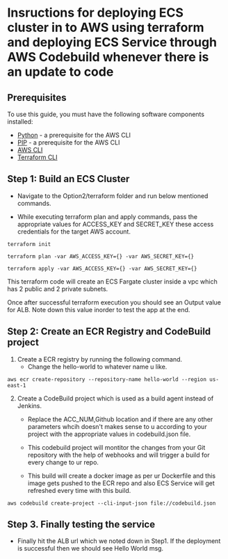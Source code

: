 # Insructions for deploying ECS cluster in to AWS using terraform and deploying ECS Service through AWS Codebuild whenever there is an update to code

## Prerequisites

To use this guide, you must have the following software components installed:

+ [Python](http://docs.python-guide.org/en/latest/starting/installation/) - a prerequisite for the AWS CLI
+ [PIP](https://pip.pypa.io/en/stable/installing/) - a prerequisite for the AWS CLI
+ [AWS CLI](http://docs.aws.amazon.com/cli/latest/userguide/installing.html)
+ [Terraform CLI](https://learn.hashicorp.com/tutorials/terraform/install-cli)

## Step 1: Build an ECS Cluster

- Navigate to the Option2/terraform folder and run below mentioned commands.

- While executing terraform plan and apply commands, pass the appropriate values for ACCESS_KEY and SECRET_KEY these access credentials for the target AWS account.

```
terraform init

terraform plan -var AWS_ACCESS_KEY={} -var AWS_SECRET_KEY={}

terraform apply -var AWS_ACCESS_KEY={} -var AWS_SECRET_KEY={}
```

This terraform code will create an ECS Fargate cluster inside a vpc which has 2 public and 2 private subnets.

Once after successful terraform execution you should see an Output value for ALB. Note down this value inorder to test the app at the end.

## Step 2: Create an ECR Registry and CodeBuild project

1. Create a ECR registry by running the following command. 
    - Change the hello-world to whatever name u like.

```
aws ecr create-repository --repository-name hello-world --region us-east-1
```

2. Create a CodeBuild project which is used as a build agent instead of Jenkins. 

    - Replace the ACC_NUM,Github location and if there are any other parameters whcih doesn't makes sense to u according to your project with the appropriate values in codebuild.json file.

    - This codebuild project will montitor the changes from your Git repository with the help of webhooks and will trigger a build for every change to ur repo.

    - This build will create a docker image as per ur Dockerfile and this image gets pushed to the ECR repo and also ECS Service will get refreshed every time with this build.

```
aws codebuild create-project --cli-input-json file://codebuild.json
```
## Step 3. Finally testing the service

- Finally hit the ALB url which we noted down in Step1. If the deployment is successful then we should see Hello World msg.
